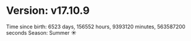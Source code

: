 # Version: v17.10.9
Time since birth: 6523 days, 156552 hours, 9393120 minutes, 563587200 seconds
Season: Summer ☀️
